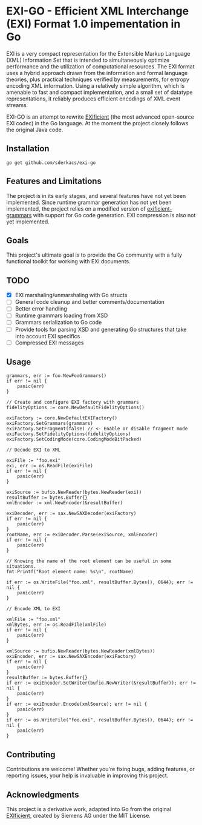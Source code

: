 # EXI-GO - Efficient XML Interchange (EXI) Format 1.0 impementation in Go

EXI is a very compact representation for the Extensible Markup Language (XML) Information Set that is intended to simultaneously optimize performance and the utilization of computational resources. The EXI format uses a hybrid approach drawn from the information and formal language theories, plus practical techniques verified by measurements, for entropy encoding XML information. Using a relatively simple algorithm, which is amenable to fast and compact implementation, and a small set of datatype representations, it reliably produces efficient encodings of XML event streams.

EXI-GO is an attempt to rewrite [EXIficient](https://github.com/EXIficient) (the most advanced open-source EXI codec) in the Go language. At the moment the project closely follows the original Java code.

## Installation

```
go get github.com/sderkacs/exi-go
```

## Features and Limitations

The project is in its early stages, and several features have not yet been implemented. Since runtime grammar generation has not yet been implemented, the project relies on a modified version of [exificient-grammars](https://github.com/sderkacs/exificient-grammars) with support for Go code generation. EXI compression is also not yet implemented.

## Goals

This project's ultimate goal is to provide the Go community with a fully functional toolkit for working with EXI documents.

## TODO

- [x] EXI marshaling/unmarshaling with Go structs
- [ ] General code cleanup and better comments/documentation
- [ ] Better error handling
- [ ] Runtime grammars loading from XSD
- [ ] Grammars serialization to Go code
- [ ] Provide tools for parsing XSD and generating Go structures that take into account EXI specifics
- [ ] Compressed EXI messages

## Usage

```
grammars, err := foo.NewFooGrammars()
if err != nil {
    panic(err)
}

// Create and configure EXI factory with grammars
fidelityOptions := core.NewDefaultFidelityOptions()

exiFactory := core.NewDefaultEXIFactory()
exiFactory.SetGrammars(grammars)
exiFactory.SetFragment(false) // <- Enable or disable fragment mode
exiFactory.SetFidelityOptions(fidelityOptions)
exiFactory.SetCodingMode(core.CodingModeBitPacked)

// Decode EXI to XML

exiFile := "foo.exi"
exi, err := os.ReadFile(exiFile)
if err != nil {
    panic(err)
}

exiSource := bufio.NewReader(bytes.NewReader(exi))
resultBuffer := bytes.Buffer{}
xmlEncoder := xml.NewEncoder(&resultBuffer)

exiDecoder, err := sax.NewSAXDecoder(exiFactory)
if err != nil {
    panic(err)
}
rootName, err := exiDecoder.Parse(exiSource, xmlEncoder)
if err != nil {
    panic(err)
}

// Knowing the name of the root element can be useful in some situations.
fmt.Printf("Root element name: %s\n", rootName) 

if err := os.WriteFile("foo.xml", resultBuffer.Bytes(), 0644); err != nil {
    panic(err)
}

// Encode XML to EXI

xmlFile := "foo.xml"
xmlBytes, err := os.ReadFile(xmlFile)
if err != nil {
    panic(err)
}

xmlSource := bufio.NewReader(bytes.NewReader(xmlBytes))
exiEncoder, err := sax.NewSAXEncoder(exiFactory)
if err != nil {
    panic(err)
}
resultBuffer := bytes.Buffer{}
if err := exiEncoder.SetWriter(bufio.NewWriter(&resultBuffer)); err != nil {
    panic(err)
}
if err := exiEncoder.Encode(xmlSource); err != nil {
    panic(err)
}
if err := os.WriteFile("foo.exi", resultBuffer.Bytes(), 0644); err != nil {
    panic(err)
}
```

## Contributing

Contributions are welcome! Whether you're fixing bugs, adding features, or reporting issues, your help is invaluable in improving this project.

## Acknowledgments

This project is a derivative work, adapted into Go from the original [EXIficient](https://github.com/EXIficient), created by Siemens AG under the MIT License.
